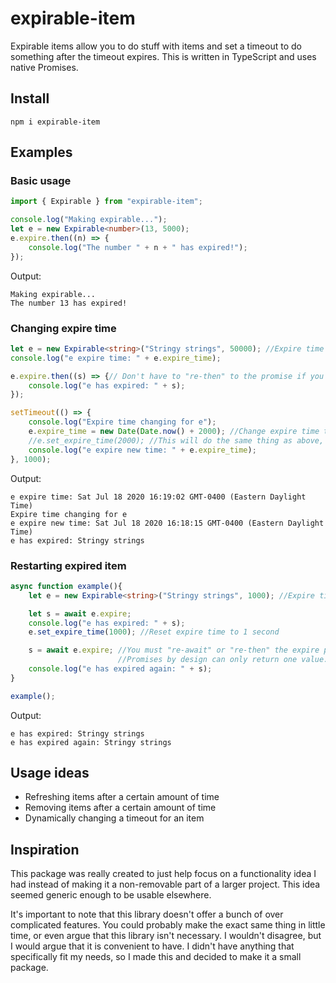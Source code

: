 # expirable-item

Expirable items allow you to do stuff with items and set a timeout to do something after the timeout expires.
This is written in TypeScript and uses native Promises.

## Install

`npm i expirable-item`

## Examples

### Basic usage

```typescript
import { Expirable } from "expirable-item";

console.log("Making expirable...");
let e = new Expirable<number>(13, 5000);
e.expire.then((n) => {
    console.log("The number " + n + " has expired!");
});
```

Output:
```
Making expirable...
The number 13 has expired!
```

### Changing expire time

```typescript
let e = new Expirable<string>("Stringy strings", 50000); //Expire time is 50 seconds
console.log("e expire time: " + e.expire_time);

e.expire.then((s) => {// Don't have to "re-then" to the promise if you change expire time before it expires
    console.log("e has expired: " + s);
});

setTimeout(() => {
    console.log("Expire time changing for e");
    e.expire_time = new Date(Date.now() + 2000); //Change expire time to 2 seconds from the moment this line runs, instead of 50 initially
    //e.set_expire_time(2000); //This will do the same thing as above, but this function recognizes Date and number types.
    console.log("e expire new time: " + e.expire_time);
}, 1000);
```

Output:
```
e expire time: Sat Jul 18 2020 16:19:02 GMT-0400 (Eastern Daylight Time)
Expire time changing for e
e expire new time: Sat Jul 18 2020 16:18:15 GMT-0400 (Eastern Daylight Time)
e has expired: Stringy strings
```

### Restarting expired item

```typescript
async function example(){
    let e = new Expirable<string>("Stringy strings", 1000); //Expire time is 1 second

    let s = await e.expire;
    console.log("e has expired: " + s);
    e.set_expire_time(1000); //Reset expire time to 1 second

    s = await e.expire; //You must "re-await" or "re-then" the expire promise, as a new one is created after the Expirable has initially expired.
                        //Promises by design can only return one value. If you're looking for a way around this, check out `expirable-item-rxjs`.
    console.log("e has expired again: " + s);
}

example();
```

Output:
```
e has expired: Stringy strings
e has expired again: Stringy strings
```

## Usage ideas

- Refreshing items after a certain amount of time
- Removing items after a certain amount of time
- Dynamically changing a timeout for an item

## Inspiration

This package was really created to just help focus on a functionality idea I had instead of making it a non-removable part of a larger project. This idea seemed generic enough to be usable elsewhere.

It's important to note that this library doesn't offer a bunch of over complicated features. You could probably make the exact same thing in little time, or even argue that this library isn't necessary. I wouldn't disagree, but I would argue that it is convenient to have. I didn't have anything that specifically fit my needs, so I made this and decided to make it a small package.
